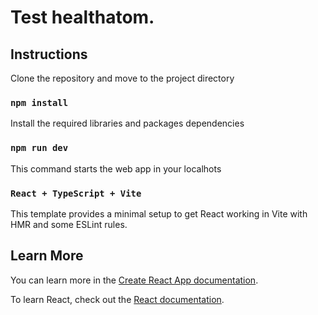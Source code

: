# Test healthatom.


## Instructions
Clone the repository and move to the project directory

### `npm install`
Install the required libraries and packages dependencies


### `npm run dev`
This command starts the web app in your localhots

### `React + TypeScript + Vite`  

This template provides a minimal setup to get React working in Vite with HMR and some ESLint rules.


## Learn More

You can learn more in the [Create React App documentation](https://facebook.github.io/create-react-app/docs/getting-started).

To learn React, check out the [React documentation](https://reactjs.org/).
